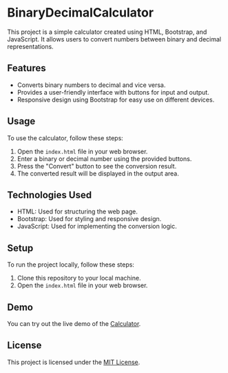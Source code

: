 # BinaryDecimalCalculator

This project is a simple calculator created using HTML, Bootstrap, and JavaScript. It allows users to convert numbers between binary and decimal representations.

## Features

- Converts binary numbers to decimal and vice versa.
- Provides a user-friendly interface with buttons for input and output.
- Responsive design using Bootstrap for easy use on different devices.

## Usage

To use the calculator, follow these steps:

1. Open the `index.html` file in your web browser.
2. Enter a binary or decimal number using the provided buttons.
3. Press the "Convert" button to see the conversion result.
4. The converted result will be displayed in the output area.

## Technologies Used

- HTML: Used for structuring the web page.
- Bootstrap: Used for styling and responsive design.
- JavaScript: Used for implementing the conversion logic.


## Setup

To run the project locally, follow these steps:

1. Clone this repository to your local machine.
2. Open the `index.html` file in your web browser.

## Demo

You can try out the live demo of the [Calculator](https://github.com/p-raii/BinaryDecimalCalculator).

## License

This project is licensed under the [MIT License](LICENSE).
